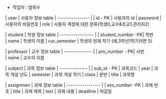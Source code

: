 - 작업자 : 염희수


| user             |     사용자 정보 table
| ---------------- |
| id - PK          |     사용자의 id
| password         |     사용자의 비밀번호
| role             |     사용자 계정에 대한 분류(학생0,교수&조교1,관리자2)



| student           |     학생 정보 table
| ----------------- |
| student_number -PK|     학번     
| name              |     학생의 이름
| cur_semester      |     학생의 현재 학기 (예,3학년1학기라면 5)


| professor      |        교수 정보 table
| -------------- |
| pro_number - PK|        사번       
| name           |        교수의 이름



| subject        |        과목 정보 table
| -------------- |
| sub_id  - PK   |        과목코드
| year           |        과목 개설 년도
| semester       |        과목 개설 학기
| class          |        분반
| title          |        과목명



| assignmen         |     과제 정보 table
| ----------------- |
| ass_number -PK    |     과제 번호
| title             |     과제 제목
| text              |     과제 내용
| deadline          |     마감일


